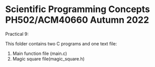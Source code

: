 # Scientific Programming Concepts PH502/ACM40660 Autumn 2022

Practical 9:

This folder contains two C programs and one text file:
1) Main function file (main.c)
2) Magic square file(magic_square.h)

